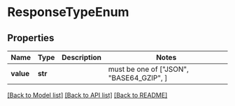 # ResponseTypeEnum


## Properties
Name | Type | Description | Notes
------------ | ------------- | ------------- | -------------
**value** | **str** |  |  must be one of ["JSON", "BASE64_GZIP", ]

[[Back to Model list]](../README.md#documentation-for-models) [[Back to API list]](../README.md#documentation-for-api-endpoints) [[Back to README]](../README.md)


